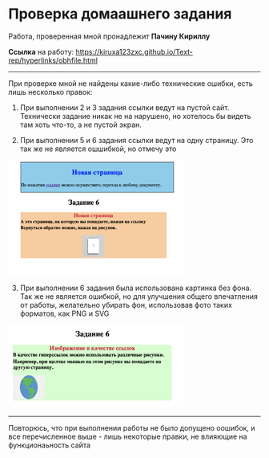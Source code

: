 # Проверка домаашнего задания
Работа, проверенная мной пронадлежит **Пачину Кириллу**

 **Ссылка** на работу:  https://kiruxa123zxc.github.io/Text-rep/hyperlinks/obhfile.html
___
 При проверке мной не найдены какие-либо технические ошибки, есть лишь несколько правок:


1. При выполнении 2 и 3 задания ссылки ведут на пустой сайт. 
Технически задание никак не на нарушено, но хотелось бы видеть там хоть что-то, а не пустой экран.

2. При выполнении 5 и 6 задания ссылки ведут на одну страницу. 
Это так же не является ошшибкой, но отмечу это
<img src="1.png" width=350>

3. При выполнении 6 задания была использована картинка без фона.
Так же не является ошибкой, но для улучшения общего впечатления от работы, желательно убирать фон, использовав фото таких форматов, как PNG и SVG
<img src="2.png" width=350>

---
Повторюсь, что при выполнении работы не было допущено оошибок, и все перечисленное выше - лишь некоторые правки, не влияющие на функционаьность сайта